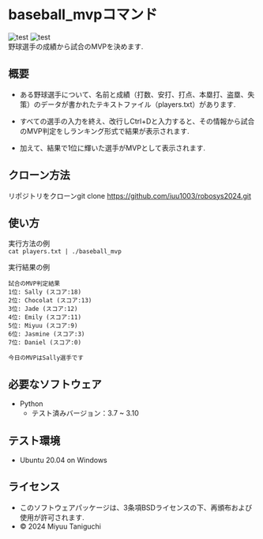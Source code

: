 # baseball_mvpコマンド
![test](https://github.com/iuu1003/robosys2024/actions/workflows/test.yml/badge.svg)
![test](https://github.com/iuu1003/robosys2024/actions)  
野球選手の成績から試合のMVPを決めます.

## 概要
- ある野球選手について、名前と成績（打数、安打、打点、本塁打、盗塁、失策）のデータが書かれたテキストファイル（players.txt）があります.

- すべての選手の入力を終え、改行しCtrl+Dと入力すると、その情報から試合のMVP判定をしランキング形式で結果が表示されます.

- 加えて、結果で1位に輝いた選手がMVPとして表示されます.


## クローン方法
リポジトリをクローンgit clone https://github.com/iuu1003/robosys2024.git

## 使い方
実行方法の例  
`cat players.txt | ./baseball_mvp`  

実行結果の例  
```
試合のMVP判定結果  
1位: Sally (スコア:18)  
2位: Chocolat (スコア:13)  
3位: Jade (スコア:12)  
4位: Emily (スコア:11)  
5位: Miyuu (スコア:9)  
6位: Jasmine (スコア:3)  
7位: Daniel (スコア:0)  

今日のMVPはSally選手です
```

## 必要なソフトウェア
- Python
    - テスト済みバージョン：3.7 ~ 3.10

## テスト環境
- Ubuntu 20.04 on Windows

## ライセンス
- このソフトウェアパッケージは、3条項BSDライセンスの下、再頒布および使用が許可されます.
- © 2024 Miyuu Taniguchi
